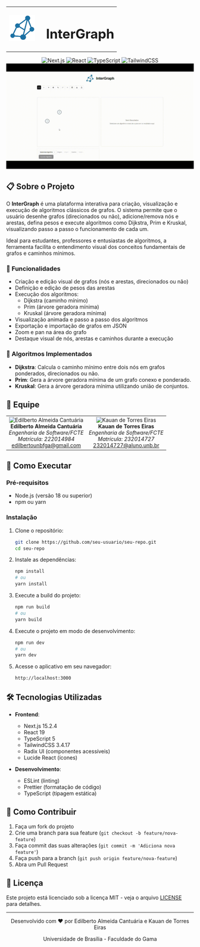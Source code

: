 <table>
  <tr>
    <td><img src="./public/interGraph.png" alt="InterGraph Logo" width="70" height="70"></td>
    <td><h1 style="margin-left: 16px; font-size: 2.5em;">InterGraph</h1></td>
  </tr>
</table>

<div align="center">
  <img src="https://img.shields.io/badge/Next.js-15.2.4-black?style=for-the-badge&logo=next.js&logoColor=white" alt="Next.js" />
  <img src="https://img.shields.io/badge/React-19-blue?style=for-the-badge&logo=react&logoColor=white" alt="React" />
  <img src="https://img.shields.io/badge/TypeScript-5-blue?style=for-the-badge&logo=typescript&logoColor=white" alt="TypeScript" />
  <img src="https://img.shields.io/badge/TailwindCSS-3.4.17-38B2AC?style=for-the-badge&logo=tailwind-css&logoColor=white" alt="TailwindCSS" />
</div>

<div align="center">
  <img src="./public/InterGraph.gif" alt="Demonstração InterGraph" width="700" />
</div>

## 📋 Sobre o Projeto

O **InterGraph** é uma plataforma interativa para criação, visualização e execução de algoritmos clássicos de grafos. O sistema permite que o usuário desenhe grafos (direcionados ou não), adicione/remova nós e arestas, defina pesos e execute algoritmos como Dijkstra, Prim e Kruskal, visualizando passo a passo o funcionamento de cada um.

Ideal para estudantes, professores e entusiastas de algoritmos, a ferramenta facilita o entendimento visual dos conceitos fundamentais de grafos e caminhos mínimos.

### 🎯 Funcionalidades

- Criação e edição visual de grafos (nós e arestas, direcionados ou não)
- Definição e edição de pesos das arestas
- Execução dos algoritmos:
  - Dijkstra (caminho mínimo)
  - Prim (árvore geradora mínima)
  - Kruskal (árvore geradora mínima)
- Visualização animada e passo a passo dos algoritmos
- Exportação e importação de grafos em JSON
- Zoom e pan na área do grafo
- Destaque visual de nós, arestas e caminhos durante a execução

### 🧮 Algoritmos Implementados

- **Dijkstra**: Calcula o caminho mínimo entre dois nós em grafos ponderados, direcionados ou não.
- **Prim**: Gera a árvore geradora mínima de um grafo conexo e ponderado.
- **Kruskal**: Gera a árvore geradora mínima utilizando união de conjuntos.

## 👥 Equipe

<table>
  <tr>
    <td align="center" width="50%">
      <img src="https://avatars.githubusercontent.com/u/69125218?v=4" width="20%" alt="Edilberto Almeida Cantuária" />
      <br />
      <strong>Edilberto Almeida Cantuária</strong>
      <br />
      <em>Engenharia de Software/FCTE</em>
      <br />
      <em>Matrícula: 222014984</em>
      <br />
      <a href="mailto:edilbertounbfga@gmail.com">edilbertounbfga@gmail.com</a>
    </td>
    <td align="center" width="50%">
      <img src="https://avatars.githubusercontent.com/u/43351064?v=4" width="20%" alt="Kauan de Torres Eiras" />
      <br />
      <strong>Kauan de Torres Eiras</strong>
      <br />
      <em>Engenharia de Software/FCTE</em>
      <br />
      <em>Matrícula: 232014727</em>
      <br />
      <a href="mailto:232014727@aluno.unb.br">232014727@aluno.unb.br</a>
    </td>
  </tr>
</table>

## 🚀 Como Executar

### Pré-requisitos

- Node.js (versão 18 ou superior)
- npm ou yarn

### Instalação

1. Clone o repositório:
   ```bash
   git clone https://github.com/seu-usuario/seu-repo.git
   cd seu-repo
   ```

2. Instale as dependências:
   ```bash
   npm install
   # ou
   yarn install
   ```
3. Execute a build do projeto:
   ```bash
   npm run build
   # ou
   yarn build
   ```

4. Execute o projeto em modo de desenvolvimento:
   ```bash
   npm run dev
   # ou
   yarn dev
   ```

5. Acesse o aplicativo em seu navegador:
   ```
   http://localhost:3000
   ```

## 🛠️ Tecnologias Utilizadas

- **Frontend**:
  - Next.js 15.2.4
  - React 19
  - TypeScript 5
  - TailwindCSS 3.4.17
  - Radix UI (componentes acessíveis)
  - Lucide React (ícones)

- **Desenvolvimento**:
  - ESLint (linting)
  - Prettier (formatação de código)
  - TypeScript (tipagem estática)

## 📝 Como Contribuir

1. Faça um fork do projeto
2. Crie uma branch para sua feature (`git checkout -b feature/nova-feature`)
3. Faça commit das suas alterações (`git commit -m 'Adiciona nova feature'`)
4. Faça push para a branch (`git push origin feature/nova-feature`)
5. Abra um Pull Request

## 📄 Licença

Este projeto está licenciado sob a licença MIT - veja o arquivo [LICENSE](LICENSE) para detalhes.

---

<div align="center">
  <p>Desenvolvido com ❤️ por Edilberto Almeida Cantuária e Kauan de Torres Eiras</p>
  <p>Universidade de Brasília - Faculdade do Gama</p>
</div>
